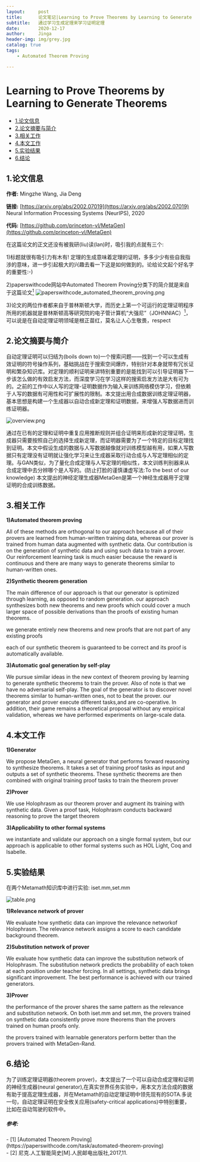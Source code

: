 ```yaml
---
layout:     post
title:      论文笔记|Learning to Prove Theorems by Learning to Generate Theorems
subtitle:   通过学习生成定理来学习证明定理 
date:       2020-12-17
author:     Jinga
header-img: img/grey.jpg
catalog: true
tags:
    - Automated Theorem Proving

---
```


# Learning to Prove Theorems by Learning to Generate Theorems

* [1.论文信息](#1)
* [2.论文摘要与简介](#2)
* [3.相关工作](#3)
* [4.本文工作](#4)
* [5.实验结果](#5)
* [6.结论](#6)

<h2 id="1">1.论文信息</h2>  

**作者:** Mingzhe Wang, Jia Deng  

**链接:** [https://arxiv.org/abs/2002.07019](https://arxiv.org/abs/2002.07019)
Neural Information Processing Systems (NeurIPS), 2020  

**代码:** [https://github.com/princeton-vl/MetaGen](https://github.com/princeton-vl/MetaGen)

在这篇论文的正文还没有被我研(liu)读(lan)时，吸引我的点就有三个:  

1)标题就很有吸引力有木有! 定理的生成意味着定理的证明，多多少少有些自我指涉的意味，进一步引起极大的兴趣去看一下这是如何做到的。论给论文起个好名字的重要性:-)  

2)paperswithcode网站中Automated Theorem Proving分类下的简介就是来自于这篇论文[<sup>1</sup>](#refer-anchor-1)
![paperswithcode_automated_theorem_proving.png](/img/20201217paperswithcode_atp.png)  

3)论文的两位作者都来自于普林斯顿大学，而历史上第一个可运行的定理证明程序所用的机器就是普林斯顿高等研究院的电子管计算机“大强尼”（JOHNNIAC）[<sup>1</sup>](#refer-anchor-2)，可以说是在自动定理证明领域是根正苗红，莫名让人心生敬畏，respect

<h2 id="2">2.论文摘要与简介</h2>  

自动定理证明可以归结为(boils down to)一个搜索问题——找到一个可以生成有效证明的符号操作系列，基础挑战在于搜索空间爆炸，特别针对本身就带有冗长证明和繁杂知识库。对定理的顺利证明来讲特别重要的是能找到可以引导证明器下一步该怎么做的有效启发方法，而深度学习在学习这样的搜索启发方法是大有可为的。之前的工作中以人写的定理-证明数据作为输入来训练网络模仿学习，但依赖于人写的数据有可用性和可扩展性的限制。本文提出用合成数据训练定理证明器，基本思想是构建一个生成器以自动合成新定理和证明数据，来增强人写数据进而训练证明器。

![overview.png](/img/20201217overview.png)

通过在已有的定理和证明中重复应用推断规则并组合证明来形成新的定理证明，生成器只需要按照自己的选择生成新定理，而证明器需要为了一个特定的目标定理找到证明。本文中假设生成的数据与人写数据越像就对训练模型越有用，如果人写数据只有定理没有证明就让强化学习来让生成器采取行动合成与人写定理相似的定理。与GAN类似，为了量化合成定理与人写定理的相似性，本文训练判别器来从合成定理中去分辨哪个是人写的。(防止打脸的谨慎谦虚写法:To the best of our knowledge)
本文提出的神经定理生成器MetaGen是第一个神经生成器用于定理证明的合成训练数据。

<h2 id="3">3.相关工作</h2>

**1)Automated  theorem  proving**  

All of these methods are orthogonal to our approach because all of their provers are learned from human-written training data, whereas our prover is trained from human data augmented with synthetic data. Our contribution is on the generation of synthetic data and using such data to train a prover.
Our reinforcement learning task is much easier because the reward is continuous and there are many ways to generate theorems similar to human-written ones.

**2)Synthetic theorem generation**  

The main difference of our approach is that our generator is optimized through learning, as opposed to random generation.
our approach synthesizes both new theorems and new proofs which could cover a much larger space of possible derivations than the proofs of existing human theorems.  

we generate entirely new theorems and new proofs that are not part of any existing proofs  

each of our synthetic theorem is guaranteed to be correct and its proof is automatically available.

**3)Automatic goal generation by self-play**  

We pursue similar ideas in the new context of theorem proving by learning to generate synthetic theorems to train the prover. Also of note is that we have no adversarial self-play. The goal of the generator is to discover novel theorems similar to human-written ones, not to beat the prover.
our generator and prover execute different tasks,and are co-operative. In addition, their game remains a theoretical proposal without any empirical validation, whereas we have performed experiments on large-scale data.

<h2 id="4">4.本文工作</h2>

**1)Generator**  

We propose MetaGen, a neural generator that performs forward reasoning to synthesize theorems. It takes a set of training proof tasks as input and outputs a set of synthetic theorems. These synthetic theorems are then combined with original training proof tasks to train the theorem prover

**2)Prover**  

We use Holophrasm as our theorem prover and augment its training with synthetic data. Given a proof task, Holophrasm conducts backward reasoning to prove the target theorem

**3)Applicability to other formal systems**  

we instantiate and validate our approach on a single formal system, but our approach is applicable to other formal systems such as HOL Light, Coq and Isabelle.

<h2 id="5">5.实验结果</h2>  

在两个Metamath知识库中进行实验: iset.mm,set.mm

![table.png](/img/20201217table.png)

**1)Relevance network of prover**  

We evaluate how synthetic data can improve the relevance networkof Holophrasm. The relevance network assigns a score to each candidate background theorem.  

**2)Substitution  network  of  prover**  

We  evaluate  how  synthetic  data  can  improve  the  substitution network of Holophrasm.  The substitution network predicts the probability of each token at each position under teacher forcing.
In all settings, synthetic data brings significant improvement. The best performance is achieved with our trained generators.  

**3)Prover**  

the performance of the prover shares the same pattern as the relevance and substitution network. On both iset.mm and set.mm, the provers trained on synthetic data consistently prove more theorems than the provers trained on human proofs only.   

the provers trained with learnable generators perform better than the provers trained with MetaGen-Rand.

<h2 id="6">6.结论</h2>  

为了训练定理证明器(theorem prover)，本文提出了一个可以自动合成定理和证明的神经生成器(neural generator),在真实世界任务实验中，用本文方法合成的数据有助于提高定理生成器，并在Metamath的自动定理证明中领先现有的SOTA.多说一句，自动定理证明在安全攸关应用(safety-critical applications)中特别重要，比如在自动驾驶的软件中。

##### 参考:
<div id="refer-anchor-1"></div>
- [1] [Automated Theorem Proving](https://paperswithcode.com/task/automated-theorem-proving)
<div id="refer-anchor-2"></div>
- [2] 尼克.人工智能简史[M].人民邮电出版社,2017,11.

	  
